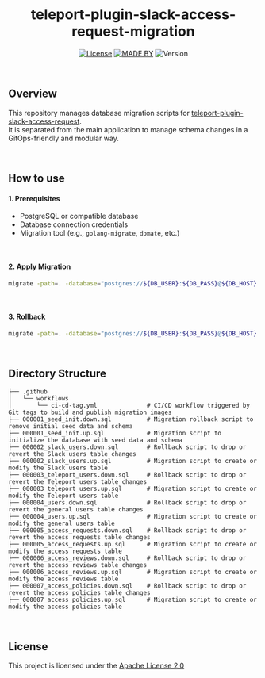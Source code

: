 <div align=center>

# teleport-plugin-slack-access-request-migration

[![License](https://img.shields.io/badge/License-Apache%202.0-%234b5563.svg?style=flat-square)](https://www.apache.org/licenses/LICENSE-2.0)
[![MADE BY](https://img.shields.io/badge/made%20by-teletwoboy-informational?style=flat-square)](https://github.com/teletwoboy)
![Version](https://img.shields.io/badge/golang--migrate-v4.18.3-success?style=flat-square)

</div>

<br>

## Overview
This repository manages database migration scripts for [teleport-plugin-slack-access-request](https://github.com/teletwoboy/teleport-plugin-slack-access-request). <br>
It is separated from the main application to manage schema changes in a GitOps-friendly and modular way.

<br>

## How to use

#### 1. Prerequisites
- PostgreSQL or compatible database
- Database connection credentials
- Migration tool (e.g., `golang-migrate`, `dbmate`, etc.)

<br>

#### 2. Apply Migration
```bash
migrate -path=. -database="postgres://${DB_USER}:${DB_PASS}@${DB_HOST}:${DB_PORT}/${DB_NAME}?sslmode=disable" up
```

<br>

#### 3. Rollback
```bash
migrate -path=. -database="postgres://${DB_USER}:${DB_PASS}@${DB_HOST}:${DB_PORT}/${DB_NAME}?sslmode=disable" down
```

<br>

## Directory Structure
```
├── .github
│   └── workflows
│       └── ci-cd-tag.yml              # CI/CD workflow triggered by Git tags to build and publish migration images
├── 000001_seed_init.down.sql          # Migration rollback script to remove initial seed data and schema
├── 000001_seed_init.up.sql            # Migration script to initialize the database with seed data and schema
├── 000002_slack_users.down.sql        # Rollback script to drop or revert the Slack users table changes
├── 000002_slack_users.up.sql          # Migration script to create or modify the Slack users table
├── 000003_teleport_users.down.sql     # Rollback script to drop or revert the Teleport users table changes
├── 000003_teleport_users.up.sql       # Migration script to create or modify the Teleport users table
├── 000004_users.down.sql              # Rollback script to drop or revert the general users table changes
├── 000004_users.up.sql                # Migration script to create or modify the general users table
├── 000005_access_requests.down.sql    # Rollback script to drop or revert the access requests table changes
├── 000005_access_requests.up.sql      # Migration script to create or modify the access requests table
├── 000006_access_reviews.down.sql     # Rollback script to drop or revert the access reviews table changes
├── 000006_access_reviews.up.sql       # Migration script to create or modify the access reviews table
├── 000007_access_policies.down.sql    # Rollback script to drop or revert the access policies table changes
├── 000007_access_policies.up.sql      # Migration script to create or modify the access policies table
```

<br>

## License

This project is licensed under the [Apache License 2.0](LICENSE)
